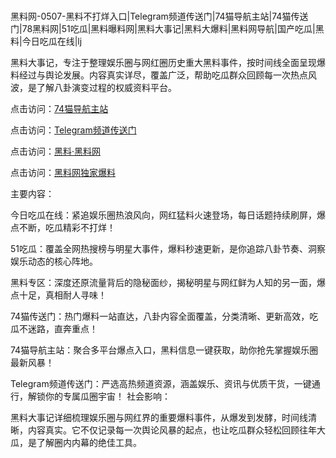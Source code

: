 #
黑料网-0507-黑料不打烊入口|Telegram频道传送门|74猫导航主站|74猫传送门|78黑料网|51吃瓜|黑料曝料网|黑料大事记|黑料大爆料|黑料网导航|国产吃瓜|黑料|今日吃瓜在线|lj

黑料大事记，专注于整理娱乐圈与网红圈历史重大黑料事件，按时间线全面呈现爆料经过与舆论发展。内容真实详尽，覆盖广泛，帮助吃瓜群众回顾每一次热点风波，是了解八卦演变过程的权威资料平台。


点击访问：<a href="https://74mao.com/">74猫导航主站</a>

点击访问：<a href="https://74mao.com/">Telegram频道传送门</a>

点击访问：<a href="https://qfwfg.pages.dev/">黑料·黑料网</a>

点击访问：<a href="https://gdas.pages.dev/">黑料网独家爆料</a>

主要内容：

今日吃瓜在线：紧追娱乐圈热浪风向，网红猛料火速登场，每日话题持续刷屏，爆点不断，吃瓜精彩不打烊！

51吃瓜：覆盖全网热搜榜与明星大事件，爆料秒速更新，是你追踪八卦节奏、洞察娱乐动态的核心阵地。

黑料专区：深度还原流量背后的隐秘面纱，揭秘明星与网红鲜为人知的另一面，爆点十足，真相耐人寻味！

74猫传送门：热门爆料一站直达，八卦内容全面覆盖，分类清晰、更新高效，吃瓜不迷路，直奔重点！

74猫导航主站：聚合多平台爆点入口，黑料信息一键获取，助你抢先掌握娱乐圈最新风暴！

Telegram频道传送门：严选高热频道资源，涵盖娱乐、资讯与优质干货，一键通行，解锁你的专属瓜圈宇宙！
社会影响：

黑料大事记详细梳理娱乐圈与网红界的重要爆料事件，从爆发到发酵，时间线清晰，内容真实。它不仅记录每一次舆论风暴的起点，也让吃瓜群众轻松回顾往年大瓜，是了解圈内内幕的绝佳工具。

<span style="display:none;">[Canonical link](）</span>
